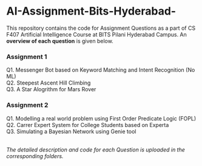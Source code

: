 # AI-Assignment-Bits-Hyderabad-

This repository contains the code for Assignment Questions as a part of CS F407 Artificial Intelligence Course at BITS Pilani Hyderabad Campus. 
An **overview of each question** is given below.

### Assignment 1 <br />
  Q1. Messenger Bot based on Keyword Matching and Intent Recognition (No ML) <br />
  Q2. Steepest Ascent Hill Climbing <br />
  Q3. A Star Alogrithm for Mars Rover <br />
### Assignment 2 <br />
  Q1. Modelling a real world problem using First Order Predicate Logic (FOPL) <br />
  Q2. Carrer Expert System for College Students based on Experta <br />
  Q3. Simulating a Bayesian Network using Genie tool <br />

<br />
<html>
  <i>The detailed description and code for each Question is uploaded in the corresponding folders.</i>
</html>  
